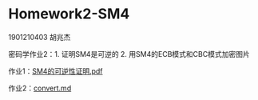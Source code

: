 # Homework2-SM4

1901210403 胡兆杰

密码学作业2：1. 证明SM4是可逆的    2. 用SM4的ECB模式和CBC模式加密图片

作业1：[SM4的可逆性证明.pdf](https://github.com/hjzin/Homework2-SM4/blob/master/SM4的可逆性证明.pdf)

作业2：[convert.md](https://github.com/hjzin/Homework2-SM4/blob/master/convert.md)